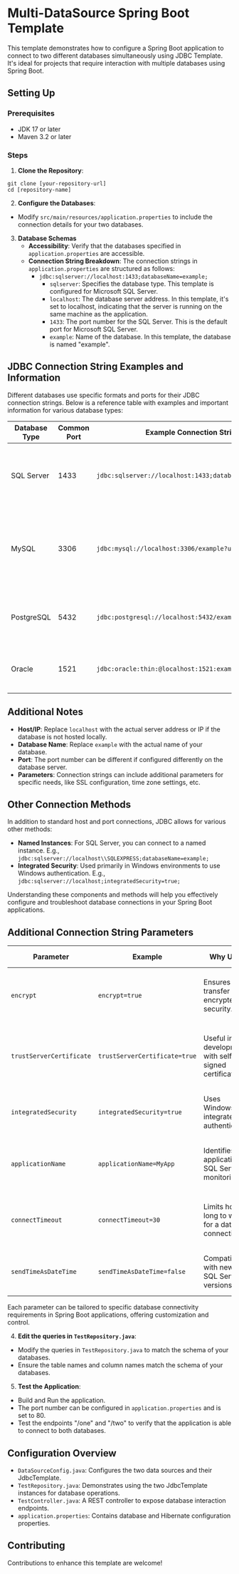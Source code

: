 # Multi-DataSource Spring Boot Template

This template demonstrates how to configure a Spring Boot application to connect to two different databases simultaneously using JDBC Template.
It's ideal for projects that require interaction with multiple databases using Spring Boot.

## Setting Up
### Prerequisites

- JDK 17 or later
- Maven 3.2 or later

### Steps

1. **Clone the Repository**: 

```
git clone [your-repository-url]
cd [repository-name]
```

2. **Configure the Databases**:
- Modify `src/main/resources/application.properties` to include the connection details for your two databases.

3. **Database Schemas**
    - **Accessibility**: Verify that the databases specified in `application.properties` are accessible.
    - **Connection String Breakdown**: The connection strings in `application.properties` are structured as follows:
        - `jdbc:sqlserver://localhost:1433;databaseName=example;`
            - `sqlserver`: Specifies the database type. This template is configured for Microsoft SQL Server.
            - `localhost`: The database server address. In this template, it's set to localhost, indicating that the server is running on the same machine as the application.
            - `1433`: The port number for the SQL Server. This is the default port for Microsoft SQL Server.
            - `example`: Name of the database. In this template, the database is named "example".

## JDBC Connection String Examples and Information

Different databases use specific formats and ports for their JDBC connection strings. Below is a reference table with examples and important information for various database types:

| Database Type | Common Port | Example Connection String                                       | Notes                                                    |
|---------------|-------------|-----------------------------------------------------------------|----------------------------------------------------------|
| SQL Server    | 1433        | `jdbc:sqlserver://localhost:1433;databaseName=example;`         | Default port for SQL Server. Use for local or specific server connections. |
| MySQL         | 3306        | `jdbc:mysql://localhost:3306/example?useSSL=false`              | Default port for MySQL. `useSSL=false` can be used to avoid SSL connection in non-production environments. |
| PostgreSQL    | 5432        | `jdbc:postgresql://localhost:5432/example`                      | Default port for PostgreSQL. Widely used in various environments. |
| Oracle        | 1521        | `jdbc:oracle:thin:@localhost:1521:example`                      | Oracle uses a `SID` (`example` here), or you can use a service name. |

## Additional Notes

- **Host/IP**: Replace `localhost` with the actual server address or IP if the database is not hosted locally.
- **Database Name**: Replace `example` with the actual name of your database.
- **Port**: The port number can be different if configured differently on the database server.
- **Parameters**: Connection strings can include additional parameters for specific needs, like SSL configuration, time zone settings, etc.

## Other Connection Methods

In addition to standard host and port connections, JDBC allows for various other methods:

- **Named Instances**: For SQL Server, you can connect to a named instance. E.g., `jdbc:sqlserver://localhost\\SQLEXPRESS;databaseName=example;`
- **Integrated Security**: Used primarily in Windows environments to use Windows authentication. E.g., `jdbc:sqlserver://localhost;integratedSecurity=true;`

Understanding these components and methods will help you effectively configure and troubleshoot database connections in your Spring Boot applications.

## Additional Connection String Parameters

| Parameter            | Example                       | Why Use It                                             | Considerations                                   | Errors/Exceptions it Might Solve                |
|----------------------|-------------------------------|--------------------------------------------------------|--------------------------------------------------|-------------------------------------------------|
| `encrypt`            | `encrypt=true`                | Ensures data transfer is encrypted for security.       | May slightly impact performance. Necessary in production for security. | Solves security exceptions related to unencrypted data transfer. |
| `trustServerCertificate` | `trustServerCertificate=true` | Useful in development with self-signed certificates.   | Not recommended for production; bypasses SSL/TLS security checks. | Resolves certificate validation errors in development environments. |
| `integratedSecurity` | `integratedSecurity=true`     | Uses Windows integrated authentication.                | Only relevant in Windows-based environments.    | Addresses authentication errors when using Windows credentials. |
| `applicationName`    | `applicationName=MyApp`       | Identifies the application in SQL Server monitoring.   | Mainly for monitoring; no direct functionality impact. | Helps in diagnosing issues by distinguishing application connections in logs. |
| `connectTimeout`     | `connectTimeout=30`           | Limits how long to wait for a database connection.     | Too low a value might cause failures under normal latency. | Prevents application hang-ups due to indefinite wait times for database connections. |
| `sendTimeAsDateTime` | `sendTimeAsDateTime=false`    | Compatibility with newer SQL Server versions.          | Align with SQL Server version and date/time handling. | Solves issues with time and datetime fields in newer SQL Server versions. |

Each parameter can be tailored to specific database connectivity requirements in Spring Boot applications, offering customization and control.


4. **Edit the queries in `TestRepository.java`**:
- Modify the queries in `TestRepository.java` to match the schema of your databases.
- Ensure the table names and column names match the schema of your databases.

5. **Test the Application**:
- Build and Run the application.
- The port number can be configured in `application.properties` and is set to 80.
- Test the endpoints "/one" and "/two" to verify that the application is able to connect to both databases.

## Configuration Overview

- `DataSourceConfig.java`: Configures the two data sources and their JdbcTemplate.
- `TestRepository.java`: Demonstrates using the two JdbcTemplate instances for database operations.
- `TestController.java`: A REST controller to expose database interaction endpoints.
- `application.properties`: Contains database and Hibernate configuration properties.

## Contributing
Contributions to enhance this template are welcome!



